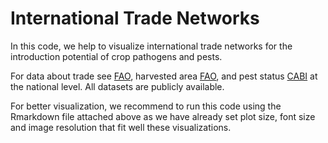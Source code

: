 # International Trade Networks
 In this code, we help to visualize international trade networks for the introduction potential of crop pathogens and pests.
 
For data about trade see [FAO](https://www.fao.org/faostat/en/#data/TM), harvested area [FAO](https://www.fao.org/faostat/en/#data/QCL), and pest status [CABI](https://www.cabi.org/isc/datasheet/59074053) at the national level. All datasets are publicly available.

For better visualization, we recommend to run this code using the Rmarkdown file attached above as we have already set plot size, font size and image resolution that fit well these visualizations.
